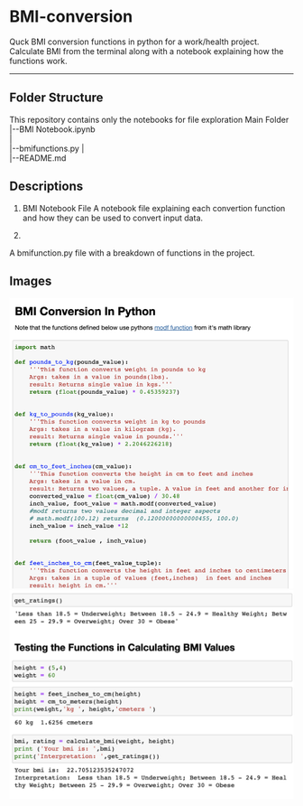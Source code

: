 # BMI-conversion
Quck BMI conversion functions in python for a work/health project. Calculate BMI from the terminal along with a notebook explaining how the functions work.

---

## Folder Structure
This repository contains only the notebooks for file exploration
Main Folder
   |--BMI Notebook.ipynb <br>
   | <br>
   |--bmifunctions.py 
   | <br>
   |--README.md <br>

## Descriptions
1. BMI Notebook File
    A notebook file explaining each convertion function and how they can be used to convert input data. 
    
2.  
A bmifunction.py file with a breakdown of functions in the project.

## Images

![Notebook Image 1](images/image1.jpg)
![Notebook Image 2](images/image2.jpg)
